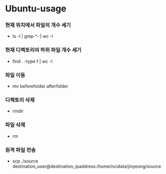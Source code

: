 # Ubuntu-usage


### 현재 위치에서 파일의 개수 세기 
- ls -l | grep ^- | wc -l

### 현재 디렉토리의 하위 파일 개수 세기
- find . -type f | wc -l

### 파일 이동
- mv beforefolder afterfolder

### 디렉토리 삭제
- rmdir

### 파일 삭제
- rm 

### 원격 파일 전송
- scp ./source destination_user@destination_ipaddress:/home/ncidata/jinyeong/source 
